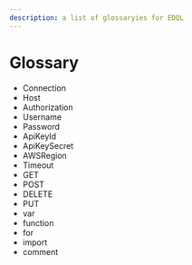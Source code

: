 ```yaml
---
description: a list of glossaryies for EDQL
---
```


# Glossary

* Connection
* Host
* Authorization
* Username
* Password
* ApiKeyId
* ApiKeySecret
* AWSRegion
* Timeout
* GET
* POST
* DELETE
* PUT
* var
* function
* for
* import
* comment
